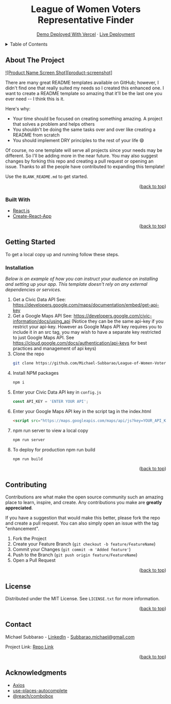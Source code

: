 
<br />
<div align="center">
  <h1 align="center">League of Women Voters Representative Finder</h1>

  <p align="center">
    <a href="https://league-of-women-voters-app.vercel.app/">Demo Deployed With Vercel</a>
    ·
    <a href="https://www.lwvwashco.org/representatives">Live Deployment</a>
  </p>
</div>


<details>
  <summary>Table of Contents</summary>
  <ol>
    <li>
      <a href="#about-the-project">About The Project</a>
      <ul>
        <li><a href="#built-with">Built With</a></li>
      </ul>
    </li>
    <li>
      <a href="#getting-started">Getting Started</a>
      <ul>
        <li><a href="#prerequisites">Prerequisites</a></li>
        <li><a href="#installation">Installation</a></li>
      </ul>
    </li>
    <li><a href="#license">License</a></li>
    <li><a href="#contact">Contact</a></li>
    <li><a href="#acknowledgments">Acknowledgments</a></li>
  </ol>
</details>



<!-- ABOUT THE PROJECT -->
## About The Project

[![Product Name Screen Shot][product-screenshot]](https://example.com)

There are many great README templates available on GitHub; however, I didn't find one that really suited my needs so I created this enhanced one. I want to create a README template so amazing that it'll be the last one you ever need -- I think this is it.

Here's why:
* Your time should be focused on creating something amazing. A project that solves a problem and helps others
* You shouldn't be doing the same tasks over and over like creating a README from scratch
* You should implement DRY principles to the rest of your life :smile:

Of course, no one template will serve all projects since your needs may be different. So I'll be adding more in the near future. You may also suggest changes by forking this repo and creating a pull request or opening an issue. Thanks to all the people have contributed to expanding this template!

Use the `BLANK_README.md` to get started.

<p align="right">(<a href="#top">back to top</a>)</p>



### Built With

* [React.js](https://reactjs.org/)
* [Create-React-App](https://create-react-app.dev/)
<p align="right">(<a href="#top">back to top</a>)</p>



<!-- GETTING STARTED -->
## Getting Started

To get a local copy up and running follow these steps.

### Installation

_Below is an example of how you can instruct your audience on installing and setting up your app. This template doesn't rely on any external dependencies or services._

1. Get a Civic Data API See: https://developers.google.com/maps/documentation/embed/get-api-key
2. Get a Google Maps API See:  https://developers.google.com/civic-information/docs/using_api  (Notice they can be the same api-key if you restrict your api-key. However as Google Maps API key requires you to include it in an src tag, you may wish to have a separate key restricted to just Google Maps API. See https://cloud.google.com/docs/authentication/api-keys for best practices and management of api keys)
3. Clone the repo
   ```sh
   git clone https://github.com/Michael-Subbarao/League-of-Women-Voters-App.git
   ```
4. Install NPM packages
   ```sh
   npm i
   ```
5. Enter your Civic Data API key in `config.js`
   ```js
   const API_KEY = 'ENTER YOUR API';
   ```
5. Enter your Google Maps API key in the script tag in the index.html
   ```html
   <script src="https://maps.googleapis.com/maps/api/js?key=YOUR_API_KEY_HERE&libraries=places"></script>
   ```
6. npm run server to view a local copy
    ```sh
    npm run server
    ```
7. To deploy for production npm run build
    ```sh
    npm run build
    ```
<p align="right">(<a href="#top">back to top</a>)</p>



## Contributing

Contributions are what make the open source community such an amazing place to learn, inspire, and create. Any contributions you make are **greatly appreciated**.

If you have a suggestion that would make this better, please fork the repo and create a pull request. You can also simply open an issue with the tag "enhancement".

1. Fork the Project
2. Create your Feature Branch (`git checkout -b feature/FeatureName`)
3. Commit your Changes (`git commit -m 'Added feature'`)
4. Push to the Branch (`git push origin feature/FeatureName`)
5. Open a Pull Request

<p align="right">(<a href="#top">back to top</a>)</p>



<!-- LICENSE -->
## License

Distributed under the MIT License. See `LICENSE.txt` for more information.

<p align="right">(<a href="#top">back to top</a>)</p>



<!-- CONTACT -->
## Contact

Michael Subbarao - [LinkedIn](https://www.linkedin.com/in/michael-subbarao-661a6b229/) - Subbarao.michael@gmail.com

Project Link: [Repo Link](https://github.com/Michael-Subbarao/League-of-Women-Voters-App)

<p align="right">(<a href="#top">back to top</a>)</p>



<!-- ACKNOWLEDGMENTS -->
## Acknowledgments
* [Axios](https://axios-http.com/docs/intro)
* [use-places-autocomplete](https://www.npmjs.com/package/use-places-autocomplete)
* [@reach/combobox](https://www.npmjs.com/package/@reach/combobox)
